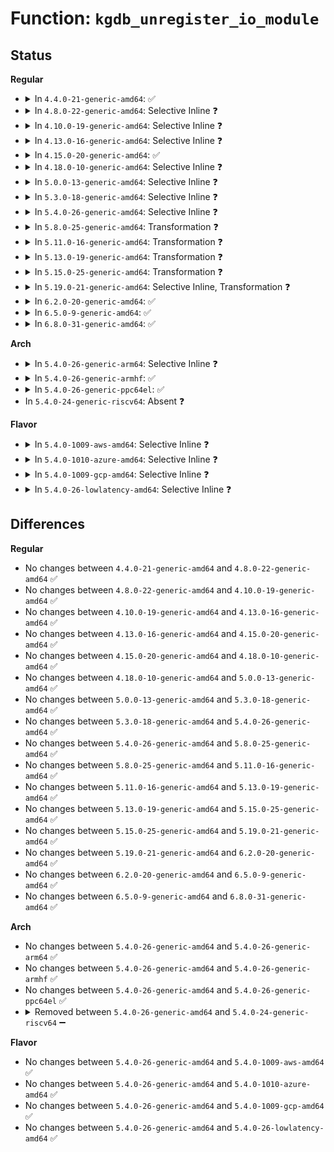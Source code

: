 # Function: <code>kgdb_unregister_io_module</code>

## Status
<b>Regular</b>
<ul>
<li>
<details>
<summary>In <code>4.4.0-21-generic-amd64</code>: ✅</summary>

```c
void kgdb_unregister_io_module(struct kgdb_io * old_dbg_io_ops)
```

```json
{
  "name": "kgdb_unregister_io_module",
  "collision_type": "Unique Global",
  "inline_type": "No",
  "funcs": [
    {
      "addr": 18446744071580088160,
      "name": "kgdb_unregister_io_module",
      "external": true,
      "loc": "kernel/debug/debug_core.c:1025",
      "file": "kernel/debug/debug_core.c",
      "inline": "seen, unknown",
      "caller_inline": [],
      "caller_func": [
        "drivers/tty/serial/kgdboc.c:configure_kgdboc"
      ]
    }
  ],
  "symbols": [
    {
      "addr": 18446744071580088160,
      "name": "kgdb_unregister_io_module",
      "section": ".text",
      "bind": "STB_GLOBAL",
      "size": 265
    }
  ]
}
```
</details>
</li>
<li>
<details>
<summary>In <code>4.8.0-22-generic-amd64</code>: Selective Inline ❓</summary>

```c
void kgdb_unregister_io_module(struct kgdb_io * old_dbg_io_ops)
```

```json
{
  "name": "kgdb_unregister_io_module",
  "collision_type": "Unique Global",
  "inline_type": "Selective",
  "funcs": [
    {
      "addr": 18446744071580121920,
      "name": "kgdb_unregister_io_module",
      "external": true,
      "loc": "kernel/debug/debug_core.c:1025",
      "file": "kernel/debug/debug_core.c",
      "inline": "not declared, inlined",
      "caller_inline": [],
      "caller_func": [
        "drivers/tty/serial/kgdboc.c:configure_kgdboc"
      ]
    }
  ],
  "symbols": [
    {
      "addr": 18446744071580121920,
      "name": "kgdb_unregister_io_module",
      "section": ".text",
      "bind": "STB_GLOBAL",
      "size": 265
    }
  ]
}
```
</details>
</li>
<li>
<details>
<summary>In <code>4.10.0-19-generic-amd64</code>: Selective Inline ❓</summary>

```c
void kgdb_unregister_io_module(struct kgdb_io * old_dbg_io_ops)
```

```json
{
  "name": "kgdb_unregister_io_module",
  "collision_type": "Unique Global",
  "inline_type": "Selective",
  "funcs": [
    {
      "addr": 18446744071580162256,
      "name": "kgdb_unregister_io_module",
      "external": true,
      "loc": "kernel/debug/debug_core.c:1025",
      "file": "kernel/debug/debug_core.c",
      "inline": "not declared, inlined",
      "caller_inline": [],
      "caller_func": [
        "drivers/tty/serial/kgdboc.c:configure_kgdboc"
      ]
    }
  ],
  "symbols": [
    {
      "addr": 18446744071580162256,
      "name": "kgdb_unregister_io_module",
      "section": ".text",
      "bind": "STB_GLOBAL",
      "size": 265
    }
  ]
}
```
</details>
</li>
<li>
<details>
<summary>In <code>4.13.0-16-generic-amd64</code>: Selective Inline ❓</summary>

```c
void kgdb_unregister_io_module(struct kgdb_io * old_dbg_io_ops)
```

```json
{
  "name": "kgdb_unregister_io_module",
  "collision_type": "Unique Global",
  "inline_type": "Selective",
  "funcs": [
    {
      "addr": 18446744071580168496,
      "name": "kgdb_unregister_io_module",
      "external": true,
      "loc": "kernel/debug/debug_core.c:1026",
      "file": "kernel/debug/debug_core.c",
      "inline": "not declared, inlined",
      "caller_inline": [],
      "caller_func": [
        "drivers/tty/serial/kgdboc.c:configure_kgdboc"
      ]
    }
  ],
  "symbols": [
    {
      "addr": 18446744071580168496,
      "name": "kgdb_unregister_io_module",
      "section": ".text",
      "bind": "STB_GLOBAL",
      "size": 230
    }
  ]
}
```
</details>
</li>
<li>
<details>
<summary>In <code>4.15.0-20-generic-amd64</code>: ✅</summary>

```c
void kgdb_unregister_io_module(struct kgdb_io * old_dbg_io_ops)
```

```json
{
  "name": "kgdb_unregister_io_module",
  "collision_type": "Unique Global",
  "inline_type": "No",
  "funcs": [
    {
      "addr": 18446744071580220656,
      "name": "kgdb_unregister_io_module",
      "external": true,
      "loc": "kernel/debug/debug_core.c:1026",
      "file": "kernel/debug/debug_core.c",
      "inline": "seen, unknown",
      "caller_inline": [],
      "caller_func": [
        "drivers/tty/serial/kgdboc.c:configure_kgdboc"
      ]
    }
  ],
  "symbols": [
    {
      "addr": 18446744071580220656,
      "name": "kgdb_unregister_io_module",
      "section": ".text",
      "bind": "STB_GLOBAL",
      "size": 230
    }
  ]
}
```
</details>
</li>
<li>
<details>
<summary>In <code>4.18.0-10-generic-amd64</code>: Selective Inline ❓</summary>

```c
void kgdb_unregister_io_module(struct kgdb_io * old_dbg_io_ops)
```

```json
{
  "name": "kgdb_unregister_io_module",
  "collision_type": "Unique Global",
  "inline_type": "Selective",
  "funcs": [
    {
      "addr": 18446744071580281344,
      "name": "kgdb_unregister_io_module",
      "external": true,
      "loc": "kernel/debug/debug_core.c:1026",
      "file": "kernel/debug/debug_core.c",
      "inline": "not declared, inlined",
      "caller_inline": [],
      "caller_func": [
        "drivers/tty/serial/kgdboc.c:configure_kgdboc"
      ]
    }
  ],
  "symbols": [
    {
      "addr": 18446744071580281344,
      "name": "kgdb_unregister_io_module",
      "section": ".text",
      "bind": "STB_GLOBAL",
      "size": 230
    }
  ]
}
```
</details>
</li>
<li>
<details>
<summary>In <code>5.0.0-13-generic-amd64</code>: Selective Inline ❓</summary>

```c
void kgdb_unregister_io_module(struct kgdb_io * old_dbg_io_ops)
```

```json
{
  "name": "kgdb_unregister_io_module",
  "collision_type": "Unique Global",
  "inline_type": "Selective",
  "funcs": [
    {
      "addr": 18446744071580333712,
      "name": "kgdb_unregister_io_module",
      "external": true,
      "loc": "kernel/debug/debug_core.c:1089",
      "file": "kernel/debug/debug_core.c",
      "inline": "not declared, inlined",
      "caller_inline": [],
      "caller_func": [
        "drivers/tty/serial/kgdboc.c:configure_kgdboc"
      ]
    }
  ],
  "symbols": [
    {
      "addr": 18446744071580333712,
      "name": "kgdb_unregister_io_module",
      "section": ".text",
      "bind": "STB_GLOBAL",
      "size": 230
    }
  ]
}
```
</details>
</li>
<li>
<details>
<summary>In <code>5.3.0-18-generic-amd64</code>: Selective Inline ❓</summary>

```c
void kgdb_unregister_io_module(struct kgdb_io * old_dbg_io_ops)
```

```json
{
  "name": "kgdb_unregister_io_module",
  "collision_type": "Unique Global",
  "inline_type": "Selective",
  "funcs": [
    {
      "addr": 18446744071580386432,
      "name": "kgdb_unregister_io_module",
      "external": true,
      "loc": "kernel/debug/debug_core.c:1089",
      "file": "kernel/debug/debug_core.c",
      "inline": "not declared, inlined",
      "caller_inline": [],
      "caller_func": [
        "drivers/tty/serial/kgdboc.c:configure_kgdboc"
      ]
    }
  ],
  "symbols": [
    {
      "addr": 18446744071580386432,
      "name": "kgdb_unregister_io_module",
      "section": ".text",
      "bind": "STB_GLOBAL",
      "size": 230
    }
  ]
}
```
</details>
</li>
<li>
<details>
<summary>In <code>5.4.0-26-generic-amd64</code>: Selective Inline ❓</summary>

```c
void kgdb_unregister_io_module(struct kgdb_io * old_dbg_io_ops)
```

```json
{
  "name": "kgdb_unregister_io_module",
  "collision_type": "Unique Global",
  "inline_type": "Selective",
  "funcs": [
    {
      "addr": 18446744071580435168,
      "name": "kgdb_unregister_io_module",
      "external": true,
      "loc": "kernel/debug/debug_core.c:1077",
      "file": "kernel/debug/debug_core.c",
      "inline": "not declared, inlined",
      "caller_inline": [],
      "caller_func": [
        "drivers/tty/serial/kgdboc.c:configure_kgdboc"
      ]
    }
  ],
  "symbols": [
    {
      "addr": 18446744071580435168,
      "name": "kgdb_unregister_io_module",
      "section": ".text",
      "bind": "STB_GLOBAL",
      "size": 211
    }
  ]
}
```
</details>
</li>
<li>
<details>
<summary>In <code>5.8.0-25-generic-amd64</code>: Transformation ❓</summary>

```c
void kgdb_unregister_io_module(struct kgdb_io * old_dbg_io_ops)
```

```json
{
  "name": "kgdb_unregister_io_module",
  "collision_type": "Unique Global",
  "inline_type": "No",
  "funcs": [
    {
      "addr": 0,
      "name": "kgdb_unregister_io_module",
      "external": true,
      "loc": "kernel/debug/debug_core.c:1146",
      "file": "kernel/debug/debug_core.c",
      "inline": "seen, unknown",
      "caller_inline": [],
      "caller_func": [
        "drivers/tty/serial/kgdboc.c:param_set_kgdboc_var",
        "drivers/tty/serial/kgdboc.c:param_set_kgdboc_var",
        "drivers/tty/serial/kgdboc.c:exit_kgdboc",
        "drivers/tty/serial/kgdboc.c:exit_kgdboc",
        "drivers/tty/serial/kgdboc.c:configure_kgdboc"
      ]
    }
  ],
  "symbols": [
    {
      "addr": 18446744071580521478,
      "name": "kgdb_unregister_io_module.cold",
      "section": ".text",
      "bind": "STB_LOCAL",
      "size": 21
    },
    {
      "addr": 18446744071580517120,
      "name": "kgdb_unregister_io_module",
      "section": ".text",
      "bind": "STB_GLOBAL",
      "size": 216
    }
  ]
}
```
</details>
</li>
<li>
<details>
<summary>In <code>5.11.0-16-generic-amd64</code>: Transformation ❓</summary>

```c
void kgdb_unregister_io_module(struct kgdb_io * old_dbg_io_ops)
```

```json
{
  "name": "kgdb_unregister_io_module",
  "collision_type": "Unique Global",
  "inline_type": "No",
  "funcs": [
    {
      "addr": 0,
      "name": "kgdb_unregister_io_module",
      "external": true,
      "loc": "kernel/debug/debug_core.c:1185",
      "file": "kernel/debug/debug_core.c",
      "inline": "seen, unknown",
      "caller_inline": [],
      "caller_func": [
        "drivers/tty/serial/kgdboc.c:param_set_kgdboc_var",
        "drivers/tty/serial/kgdboc.c:param_set_kgdboc_var",
        "drivers/tty/serial/kgdboc.c:exit_kgdboc",
        "drivers/tty/serial/kgdboc.c:exit_kgdboc",
        "drivers/tty/serial/kgdboc.c:configure_kgdboc"
      ]
    }
  ],
  "symbols": [
    {
      "addr": 18446744071591316315,
      "name": "kgdb_unregister_io_module.cold",
      "section": ".text",
      "bind": "STB_LOCAL",
      "size": 21
    },
    {
      "addr": 18446744071580506000,
      "name": "kgdb_unregister_io_module",
      "section": ".text",
      "bind": "STB_GLOBAL",
      "size": 216
    }
  ]
}
```
</details>
</li>
<li>
<details>
<summary>In <code>5.13.0-19-generic-amd64</code>: Transformation ❓</summary>

```c
void kgdb_unregister_io_module(struct kgdb_io * old_dbg_io_ops)
```

```json
{
  "name": "kgdb_unregister_io_module",
  "collision_type": "Unique Global",
  "inline_type": "No",
  "funcs": [
    {
      "addr": 0,
      "name": "kgdb_unregister_io_module",
      "external": true,
      "loc": "kernel/debug/debug_core.c:1159",
      "file": "kernel/debug/debug_core.c",
      "inline": "seen, unknown",
      "caller_inline": [],
      "caller_func": [
        "drivers/tty/serial/kgdboc.c:param_set_kgdboc_var",
        "drivers/tty/serial/kgdboc.c:param_set_kgdboc_var",
        "drivers/tty/serial/kgdboc.c:exit_kgdboc",
        "drivers/tty/serial/kgdboc.c:exit_kgdboc",
        "drivers/tty/serial/kgdboc.c:configure_kgdboc"
      ]
    }
  ],
  "symbols": [
    {
      "addr": 18446744071591258574,
      "name": "kgdb_unregister_io_module.cold",
      "section": ".text",
      "bind": "STB_LOCAL",
      "size": 21
    },
    {
      "addr": 18446744071580510000,
      "name": "kgdb_unregister_io_module",
      "section": ".text",
      "bind": "STB_GLOBAL",
      "size": 216
    }
  ]
}
```
</details>
</li>
<li>
<details>
<summary>In <code>5.15.0-25-generic-amd64</code>: Transformation ❓</summary>

```c
void kgdb_unregister_io_module(struct kgdb_io * old_dbg_io_ops)
```

```json
{
  "name": "kgdb_unregister_io_module",
  "collision_type": "Unique Global",
  "inline_type": "No",
  "funcs": [
    {
      "addr": 0,
      "name": "kgdb_unregister_io_module",
      "external": true,
      "loc": "kernel/debug/debug_core.c:1157",
      "file": "kernel/debug/debug_core.c",
      "inline": "seen, unknown",
      "caller_inline": [],
      "caller_func": [
        "drivers/tty/serial/kgdboc.c:param_set_kgdboc_var",
        "drivers/tty/serial/kgdboc.c:param_set_kgdboc_var",
        "drivers/tty/serial/kgdboc.c:exit_kgdboc",
        "drivers/tty/serial/kgdboc.c:exit_kgdboc",
        "drivers/tty/serial/kgdboc.c:configure_kgdboc"
      ]
    }
  ],
  "symbols": [
    {
      "addr": 18446744071592163771,
      "name": "kgdb_unregister_io_module.cold",
      "section": ".text",
      "bind": "STB_LOCAL",
      "size": 21
    },
    {
      "addr": 18446744071580678704,
      "name": "kgdb_unregister_io_module",
      "section": ".text",
      "bind": "STB_GLOBAL",
      "size": 216
    }
  ]
}
```
</details>
</li>
<li>
<details>
<summary>In <code>5.19.0-21-generic-amd64</code>: Selective Inline, Transformation ❓</summary>

```c
void kgdb_unregister_io_module(struct kgdb_io * old_dbg_io_ops)
```

```json
{
  "name": "kgdb_unregister_io_module",
  "collision_type": "Unique Global",
  "inline_type": "Selective",
  "funcs": [
    {
      "addr": 18446744071593936925,
      "name": "kgdb_unregister_io_module",
      "external": true,
      "loc": "kernel/debug/debug_core.c:1181",
      "file": "kernel/debug/debug_core.c",
      "inline": "not declared, inlined",
      "caller_inline": [],
      "caller_func": [
        "drivers/tty/serial/kgdboc.c:param_set_kgdboc_var",
        "drivers/tty/serial/kgdboc.c:param_set_kgdboc_var",
        "drivers/tty/serial/kgdboc.c:exit_kgdboc",
        "drivers/tty/serial/kgdboc.c:exit_kgdboc",
        "drivers/tty/serial/kgdboc.c:configure_kgdboc"
      ]
    }
  ],
  "symbols": [
    {
      "addr": 18446744071593936925,
      "name": "kgdb_unregister_io_module.cold",
      "section": ".text",
      "bind": "STB_LOCAL",
      "size": 35
    },
    {
      "addr": 18446744071580888080,
      "name": "kgdb_unregister_io_module",
      "section": ".text",
      "bind": "STB_GLOBAL",
      "size": 214
    }
  ]
}
```
</details>
</li>
<li>
<details>
<summary>In <code>6.2.0-20-generic-amd64</code>: ✅</summary>

```c
void kgdb_unregister_io_module(struct kgdb_io * old_dbg_io_ops)
```

```json
{
  "name": "kgdb_unregister_io_module",
  "collision_type": "Unique Global",
  "inline_type": "No",
  "funcs": [
    {
      "addr": 18446744071581177920,
      "name": "kgdb_unregister_io_module",
      "external": true,
      "loc": "kernel/debug/debug_core.c:1169",
      "file": "kernel/debug/debug_core.c",
      "inline": "seen, unknown",
      "caller_inline": [],
      "caller_func": [
        "drivers/tty/serial/kgdboc.c:param_set_kgdboc_var",
        "drivers/tty/serial/kgdboc.c:param_set_kgdboc_var",
        "drivers/tty/serial/kgdboc.c:exit_kgdboc",
        "drivers/tty/serial/kgdboc.c:exit_kgdboc",
        "drivers/tty/serial/kgdboc.c:configure_kgdboc"
      ]
    }
  ],
  "symbols": [
    {
      "addr": 18446744071581177920,
      "name": "kgdb_unregister_io_module",
      "section": ".text",
      "bind": "STB_GLOBAL",
      "size": 240
    }
  ]
}
```
</details>
</li>
<li>
<details>
<summary>In <code>6.5.0-9-generic-amd64</code>: ✅</summary>

```c
void kgdb_unregister_io_module(struct kgdb_io * old_dbg_io_ops)
```

```json
{
  "name": "kgdb_unregister_io_module",
  "collision_type": "Unique Global",
  "inline_type": "No",
  "funcs": [
    {
      "addr": 18446744071581272144,
      "name": "kgdb_unregister_io_module",
      "external": true,
      "loc": "kernel/debug/debug_core.c:1169",
      "file": "kernel/debug/debug_core.c",
      "inline": "seen, unknown",
      "caller_inline": [],
      "caller_func": [
        "drivers/tty/serial/kgdboc.c:param_set_kgdboc_var",
        "drivers/tty/serial/kgdboc.c:param_set_kgdboc_var",
        "drivers/tty/serial/kgdboc.c:exit_kgdboc",
        "drivers/tty/serial/kgdboc.c:exit_kgdboc",
        "drivers/tty/serial/kgdboc.c:configure_kgdboc"
      ]
    }
  ],
  "symbols": [
    {
      "addr": 18446744071581272144,
      "name": "kgdb_unregister_io_module",
      "section": ".text",
      "bind": "STB_GLOBAL",
      "size": 240
    }
  ]
}
```
</details>
</li>
<li>
<details>
<summary>In <code>6.8.0-31-generic-amd64</code>: ✅</summary>

```c
void kgdb_unregister_io_module(struct kgdb_io * old_dbg_io_ops)
```

```json
{
  "name": "kgdb_unregister_io_module",
  "collision_type": "Unique Global",
  "inline_type": "No",
  "funcs": [
    {
      "addr": 18446744071581378208,
      "name": "kgdb_unregister_io_module",
      "external": true,
      "loc": "kernel/debug/debug_core.c:1172",
      "file": "kernel/debug/debug_core.c",
      "inline": "seen, unknown",
      "caller_inline": [],
      "caller_func": [
        "drivers/tty/serial/kgdboc.c:param_set_kgdboc_var",
        "drivers/tty/serial/kgdboc.c:param_set_kgdboc_var",
        "drivers/tty/serial/kgdboc.c:exit_kgdboc",
        "drivers/tty/serial/kgdboc.c:exit_kgdboc",
        "drivers/tty/serial/kgdboc.c:configure_kgdboc"
      ]
    }
  ],
  "symbols": [
    {
      "addr": 18446744071581378208,
      "name": "kgdb_unregister_io_module",
      "section": ".text",
      "bind": "STB_GLOBAL",
      "size": 240
    }
  ]
}
```
</details>
</li>
</ul>
<b>Arch</b>
<ul>
<li>
<details>
<summary>In <code>5.4.0-26-generic-arm64</code>: Selective Inline ❓</summary>

```c
void kgdb_unregister_io_module(struct kgdb_io * old_dbg_io_ops)
```

```json
{
  "name": "kgdb_unregister_io_module",
  "collision_type": "Unique Global",
  "inline_type": "Selective",
  "funcs": [
    {
      "addr": 18446603336491702696,
      "name": "kgdb_unregister_io_module",
      "external": true,
      "loc": "kernel/debug/debug_core.c:1077",
      "file": "kernel/debug/debug_core.c",
      "inline": "not declared, inlined",
      "caller_inline": [],
      "caller_func": [
        "drivers/tty/serial/kgdboc.c:configure_kgdboc"
      ]
    }
  ],
  "symbols": [
    {
      "addr": 18446603336491702696,
      "name": "kgdb_unregister_io_module",
      "section": ".text",
      "bind": "STB_GLOBAL",
      "size": 284
    }
  ]
}
```
</details>
</li>
<li>
<details>
<summary>In <code>5.4.0-26-generic-armhf</code>: ✅</summary>

```c
void kgdb_unregister_io_module(struct kgdb_io * old_dbg_io_ops)
```

```json
{
  "name": "kgdb_unregister_io_module",
  "collision_type": "Unique Global",
  "inline_type": "No",
  "funcs": [
    {
      "addr": 3225655788,
      "name": "kgdb_unregister_io_module",
      "external": true,
      "loc": "kernel/debug/debug_core.c:1077",
      "file": "kernel/debug/debug_core.c",
      "inline": "seen, unknown",
      "caller_inline": [],
      "caller_func": [
        "drivers/tty/serial/kgdboc.c:configure_kgdboc"
      ]
    }
  ],
  "symbols": [
    {
      "addr": 3225655788,
      "name": "kgdb_unregister_io_module",
      "section": ".text",
      "bind": "STB_GLOBAL",
      "size": 268
    }
  ]
}
```
</details>
</li>
<li>
<details>
<summary>In <code>5.4.0-26-generic-ppc64el</code>: ✅</summary>

```c
void kgdb_unregister_io_module(struct kgdb_io * old_dbg_io_ops)
```

```json
{
  "name": "kgdb_unregister_io_module",
  "collision_type": "Unique Global",
  "inline_type": "No",
  "funcs": [
    {
      "addr": 13835058055284723856,
      "name": "kgdb_unregister_io_module",
      "external": true,
      "loc": "kernel/debug/debug_core.c:1077",
      "file": "kernel/debug/debug_core.c",
      "inline": "seen, unknown",
      "caller_inline": [],
      "caller_func": [
        "drivers/tty/serial/kgdboc.c:configure_kgdboc"
      ]
    }
  ],
  "symbols": [
    {
      "addr": 13835058055284723856,
      "name": "kgdb_unregister_io_module",
      "section": ".text",
      "bind": "STB_GLOBAL",
      "size": 380
    }
  ]
}
```
</details>
</li>
<li>
In <code>5.4.0-24-generic-riscv64</code>: Absent ❓
</li>
</ul>
<b>Flavor</b>
<ul>
<li>
<details>
<summary>In <code>5.4.0-1009-aws-amd64</code>: Selective Inline ❓</summary>

```c
void kgdb_unregister_io_module(struct kgdb_io * old_dbg_io_ops)
```

```json
{
  "name": "kgdb_unregister_io_module",
  "collision_type": "Unique Global",
  "inline_type": "Selective",
  "funcs": [
    {
      "addr": 18446744071580403968,
      "name": "kgdb_unregister_io_module",
      "external": true,
      "loc": "kernel/debug/debug_core.c:1077",
      "file": "kernel/debug/debug_core.c",
      "inline": "not declared, inlined",
      "caller_inline": [],
      "caller_func": [
        "drivers/tty/serial/kgdboc.c:configure_kgdboc"
      ]
    }
  ],
  "symbols": [
    {
      "addr": 18446744071580403968,
      "name": "kgdb_unregister_io_module",
      "section": ".text",
      "bind": "STB_GLOBAL",
      "size": 211
    }
  ]
}
```
</details>
</li>
<li>
<details>
<summary>In <code>5.4.0-1010-azure-amd64</code>: Selective Inline ❓</summary>

```c
void kgdb_unregister_io_module(struct kgdb_io * old_dbg_io_ops)
```

```json
{
  "name": "kgdb_unregister_io_module",
  "collision_type": "Unique Global",
  "inline_type": "Selective",
  "funcs": [
    {
      "addr": 18446744071580351104,
      "name": "kgdb_unregister_io_module",
      "external": true,
      "loc": "kernel/debug/debug_core.c:1077",
      "file": "kernel/debug/debug_core.c",
      "inline": "not declared, inlined",
      "caller_inline": [],
      "caller_func": [
        "drivers/tty/serial/kgdboc.c:configure_kgdboc"
      ]
    }
  ],
  "symbols": [
    {
      "addr": 18446744071580351104,
      "name": "kgdb_unregister_io_module",
      "section": ".text",
      "bind": "STB_GLOBAL",
      "size": 211
    }
  ]
}
```
</details>
</li>
<li>
<details>
<summary>In <code>5.4.0-1009-gcp-amd64</code>: Selective Inline ❓</summary>

```c
void kgdb_unregister_io_module(struct kgdb_io * old_dbg_io_ops)
```

```json
{
  "name": "kgdb_unregister_io_module",
  "collision_type": "Unique Global",
  "inline_type": "Selective",
  "funcs": [
    {
      "addr": 18446744071580395216,
      "name": "kgdb_unregister_io_module",
      "external": true,
      "loc": "kernel/debug/debug_core.c:1077",
      "file": "kernel/debug/debug_core.c",
      "inline": "not declared, inlined",
      "caller_inline": [],
      "caller_func": [
        "drivers/tty/serial/kgdboc.c:configure_kgdboc"
      ]
    }
  ],
  "symbols": [
    {
      "addr": 18446744071580395216,
      "name": "kgdb_unregister_io_module",
      "section": ".text",
      "bind": "STB_GLOBAL",
      "size": 211
    }
  ]
}
```
</details>
</li>
<li>
<details>
<summary>In <code>5.4.0-26-lowlatency-amd64</code>: Selective Inline ❓</summary>

```c
void kgdb_unregister_io_module(struct kgdb_io * old_dbg_io_ops)
```

```json
{
  "name": "kgdb_unregister_io_module",
  "collision_type": "Unique Global",
  "inline_type": "Selective",
  "funcs": [
    {
      "addr": 18446744071580450640,
      "name": "kgdb_unregister_io_module",
      "external": true,
      "loc": "kernel/debug/debug_core.c:1077",
      "file": "kernel/debug/debug_core.c",
      "inline": "not declared, inlined",
      "caller_inline": [],
      "caller_func": [
        "drivers/tty/serial/kgdboc.c:configure_kgdboc"
      ]
    }
  ],
  "symbols": [
    {
      "addr": 18446744071580450640,
      "name": "kgdb_unregister_io_module",
      "section": ".text",
      "bind": "STB_GLOBAL",
      "size": 209
    }
  ]
}
```
</details>
</li>
</ul>

## Differences
<b>Regular</b>
<ul>
<li>
No changes between <code>4.4.0-21-generic-amd64</code> and <code>4.8.0-22-generic-amd64</code> ✅
</li>
<li>
No changes between <code>4.8.0-22-generic-amd64</code> and <code>4.10.0-19-generic-amd64</code> ✅
</li>
<li>
No changes between <code>4.10.0-19-generic-amd64</code> and <code>4.13.0-16-generic-amd64</code> ✅
</li>
<li>
No changes between <code>4.13.0-16-generic-amd64</code> and <code>4.15.0-20-generic-amd64</code> ✅
</li>
<li>
No changes between <code>4.15.0-20-generic-amd64</code> and <code>4.18.0-10-generic-amd64</code> ✅
</li>
<li>
No changes between <code>4.18.0-10-generic-amd64</code> and <code>5.0.0-13-generic-amd64</code> ✅
</li>
<li>
No changes between <code>5.0.0-13-generic-amd64</code> and <code>5.3.0-18-generic-amd64</code> ✅
</li>
<li>
No changes between <code>5.3.0-18-generic-amd64</code> and <code>5.4.0-26-generic-amd64</code> ✅
</li>
<li>
No changes between <code>5.4.0-26-generic-amd64</code> and <code>5.8.0-25-generic-amd64</code> ✅
</li>
<li>
No changes between <code>5.8.0-25-generic-amd64</code> and <code>5.11.0-16-generic-amd64</code> ✅
</li>
<li>
No changes between <code>5.11.0-16-generic-amd64</code> and <code>5.13.0-19-generic-amd64</code> ✅
</li>
<li>
No changes between <code>5.13.0-19-generic-amd64</code> and <code>5.15.0-25-generic-amd64</code> ✅
</li>
<li>
No changes between <code>5.15.0-25-generic-amd64</code> and <code>5.19.0-21-generic-amd64</code> ✅
</li>
<li>
No changes between <code>5.19.0-21-generic-amd64</code> and <code>6.2.0-20-generic-amd64</code> ✅
</li>
<li>
No changes between <code>6.2.0-20-generic-amd64</code> and <code>6.5.0-9-generic-amd64</code> ✅
</li>
<li>
No changes between <code>6.5.0-9-generic-amd64</code> and <code>6.8.0-31-generic-amd64</code> ✅
</li>
</ul>
<b>Arch</b>
<ul>
<li>
No changes between <code>5.4.0-26-generic-amd64</code> and <code>5.4.0-26-generic-arm64</code> ✅
</li>
<li>
No changes between <code>5.4.0-26-generic-amd64</code> and <code>5.4.0-26-generic-armhf</code> ✅
</li>
<li>
No changes between <code>5.4.0-26-generic-amd64</code> and <code>5.4.0-26-generic-ppc64el</code> ✅
</li>
<li>
<details>
<summary>Removed between <code>5.4.0-26-generic-amd64</code> and <code>5.4.0-24-generic-riscv64</code> ➖</summary>

```c
void kgdb_unregister_io_module(struct kgdb_io * old_dbg_io_ops)
```
</details>
</li>
</ul>
<b>Flavor</b>
<ul>
<li>
No changes between <code>5.4.0-26-generic-amd64</code> and <code>5.4.0-1009-aws-amd64</code> ✅
</li>
<li>
No changes between <code>5.4.0-26-generic-amd64</code> and <code>5.4.0-1010-azure-amd64</code> ✅
</li>
<li>
No changes between <code>5.4.0-26-generic-amd64</code> and <code>5.4.0-1009-gcp-amd64</code> ✅
</li>
<li>
No changes between <code>5.4.0-26-generic-amd64</code> and <code>5.4.0-26-lowlatency-amd64</code> ✅
</li>
</ul>
